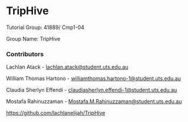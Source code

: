 # TripHive

Tutorial Group: 41889/ Cmp1-04

Group Name: TripHive	

### Contributors

Lachlan Atack - lachlan.atack@student.uts.edu.au	

William Thomas Hartono - williamthomas.hartono-1@student.uts.edu.au	

Claudia Sherlyn Effendi - claudiasherlyn.effendi-1@student.uts.edu.au	

Mostafa Rahinuzzaman - Mostafa.M.Rahinuzzaman@student.uts.edu.au

https://github.com/lachlanelijah/TripHive
